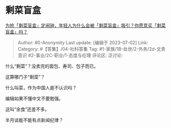 # 剩菜盲盒
[为抢「剩菜盲盒」定闹钟，年轻人为什么会被「剩菜盲盒」吸引？你愿意买「剩菜盲盒」吗？](https://www.zhihu.com/question/607612655/answer/3099639729)

> Author: #0-Anonymity
> Last update: [编辑于 2023-07-02]
> Link:
> Category: #【答集】/04-社科答集
> Tag: #1-家族/1B-处世/2-外务/2d-文责意识 #2-事业/2C-职业/1-态度与伦理
> 评论区:
> 泛讨论:

什么“剩菜”？没卖完的面包、寿司、包子而已。

这算哪门子“剩菜”？

什么叫菜，作为中国人是不认识吗？

编辑如果不懂中文不要勉强。

这叫“余食”还差不多。

半月谈能不能有点新闻纪律？

